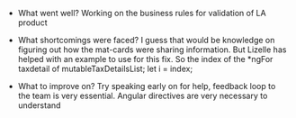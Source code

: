 * What went well?
Working on the business rules for validation of LA product

* What shortcomings were faced?
I guess that would be knowledge on figuring out how the mat-cards were sharing information. But Lizelle has helped with an example to use for this fix. So the index of the *ngFor taxdetail of mutableTaxDetailsList; let i = index;


* What to improve on?
Try speaking early on for help, feedback loop to the team is very essential. Angular directives are very necessary to understand 
